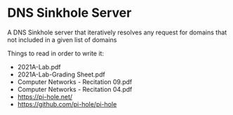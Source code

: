 # DNS Sinkhole Server
A DNS Sinkhole server that iteratively resolves any request for domains that not included in a given list of domains

Things to read in order to write it:
* 2021A-Lab.pdf
* 2021A-Lab-Grading Sheet.pdf
* Computer Networks - Recitation 09.pdf
* Computer Networks - Recitation 04.pdf
* https://pi-hole.net/
* https://github.com/pi-hole/pi-hole
